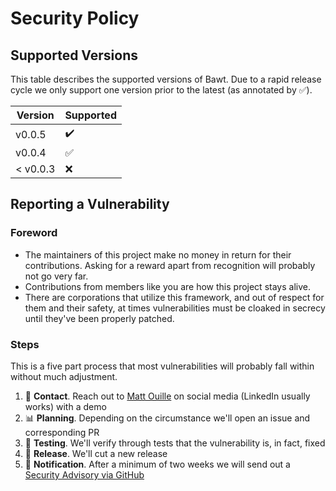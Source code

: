 # Security Policy

## Supported Versions

This table describes the supported versions of Bawt. Due to a rapid release cycle we only support one version prior to the latest (as annotated by :white_check_mark:).

|  Version  | Supported          |
|  -------  | ------------------ |
|  v0.0.5   | :heavy_check_mark: |
|  v0.0.4   | :white_check_mark: |
|  < v0.0.3 | :x:                |

## Reporting a Vulnerability

### Foreword
- The maintainers of this project make no money in return for their contributions. Asking for a reward apart from recognition will probably not go very far.
- Contributions from members like you are how this project stays alive.
- There are corporations that utilize this framework, and out of respect for them and their safety, at times vulnerabilities must be cloaked in secrecy until they've been properly patched.

### Steps
This is a five part process that most vulnerabilities will probably fall within without much adjustment.
1. :calling: **Contact**. Reach out to [Matt Ouille](https://github.com/mattouille) on social media (LinkedIn usually works) with a demo
2. :bar_chart: **Planning**. Depending on the circumstance we'll open an issue and corresponding PR
3. :bug: **Testing**. We'll verify through tests that the vulnerability is, in fact, fixed
4. :rocket: **Release**. We'll cut a new release
5. :loudspeaker: **Notification**. After a minimum of two weeks we will send out a [Security Advisory via GitHub](https://help.github.com/en/articles/about-maintainer-security-advisories)
